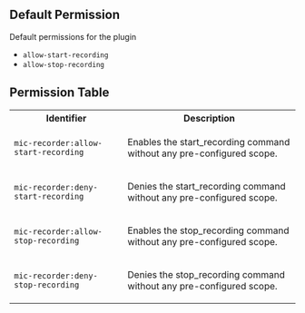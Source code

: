 ## Default Permission

Default permissions for the plugin

- `allow-start-recording`
- `allow-stop-recording`

## Permission Table

<table>
<tr>
<th>Identifier</th>
<th>Description</th>
</tr>


<tr>
<td>

`mic-recorder:allow-start-recording`

</td>
<td>

Enables the start_recording command without any pre-configured scope.

</td>
</tr>

<tr>
<td>

`mic-recorder:deny-start-recording`

</td>
<td>

Denies the start_recording command without any pre-configured scope.

</td>
</tr>

<tr>
<td>

`mic-recorder:allow-stop-recording`

</td>
<td>

Enables the stop_recording command without any pre-configured scope.

</td>
</tr>

<tr>
<td>

`mic-recorder:deny-stop-recording`

</td>
<td>

Denies the stop_recording command without any pre-configured scope.

</td>
</tr>
</table>
